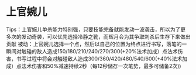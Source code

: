 # 上官婉儿

Tips：上官婉儿单杀能力特别强，只要技能完备就能发动一波袭击，所以为了更多次的发动奇袭，可以优先选择冷静之靴，而辉月会为其争取刺杀后生存下来做出贡献
被动：上官婉儿选择一个点，然后以自己的位置为终点进行书写，落笔的一瞬间对触碰的敌人造成150/180/210/240/270/300(+20%法术加成）点法术伤害，书写过程中将会对触碰敌人造成300/360/420/480/540/600(+40%法术加成）点法术伤害和50%减速持续2秒（每12秒储存一次笔势，最多可储备2次))
